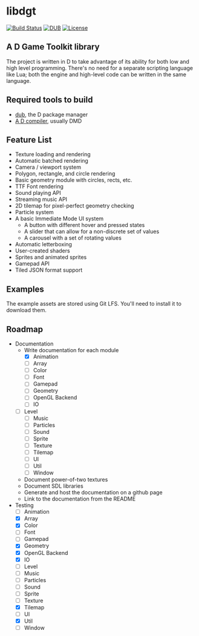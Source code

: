 # libdgt

[![Build Status](https://travis-ci.org/ryanisaacg/libdgt.svg?branch=master)](https://travis-ci.org/ryanisaacg/libdgt)
[![DUB](https://img.shields.io/badge/dub-v0.2.0-orange.svg)](https://code.dlang.org/packages/dgt)
[![License](https://img.shields.io/badge/license-Apache-blue.svg)](https://github.com/ryanisaacg/libdgt/blob/master/LICENSE)

## A D Game Toolkit library

The project is written in D to take advantage of its ability for both low and high level programming. There's no need for a separate scripting language like Lua; both the engine and high-level code can be written in the same language.

## Required tools to build

- [dub](https://code.dlang.org/download), the D package manager
- [A D compiler](https://dlang.org/download.html), usually DMD

## Feature List

- Texture loading and rendering
- Automatic batched rendering
- Camera / viewport system
- Polygon, rectangle, and circle rendering
- Basic geometry module with circles, rects, etc.
- TTF Font rendering
- Sound playing API
- Streaming music API
- 2D tilemap for pixel-perfect geometry checking
- Particle system
- A basic Immediate Mode UI system
	- A button with different hover and pressed states
	- A slider that can allow for a non-discrete set of values
	- A carousel with a set of rotating values
- Automatic letterboxing
- User-created shaders
- Sprites and animated sprites
- Gamepad API
- Tiled JSON format support

## Examples

The example assets are stored using Git LFS. You'll need to install it to download them.

## Roadmap

- Documentation
	- Write documentation for each module
        - [x] Animation
        - [ ] Array
        - [ ] Color
        - [ ] Font
        - [ ] Gamepad
        - [ ] Geometry
        - [ ] OpenGL Backend
        - [ ] IO
	- [ ] Level
        - [ ] Music
        - [ ] Particles
        - [ ] Sound
        - [ ] Sprite
        - [ ] Texture
        - [ ] Tilemap
        - [ ] UI
        - [ ] Util
        - [ ] Window
	- Document power-of-two textures
	- Document SDL libraries
	- Generate and host the documentation on a github page
	- Link to the documentation from the README
- Testing
	- [ ] Animation
	- [x] Array
	- [x] Color
	- [ ] Font
	- [ ] Gamepad
	- [x] Geometry
	- [x] OpenGL Backend
	- [x] IO
	- [ ] Level
	- [ ] Music
	- [ ] Particles
	- [ ] Sound
	- [ ] Sprite
	- [ ] Texture
	- [x] Tilemap
	- [ ] UI
	- [x] Util
	- [ ] Window
